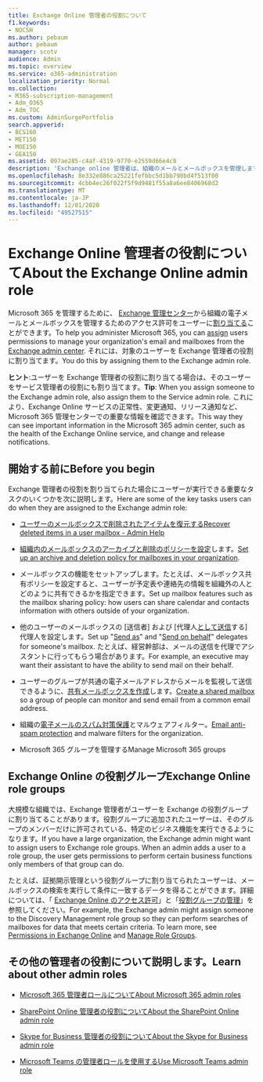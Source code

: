 ```yaml
---
title: Exchange Online 管理者の役割について
f1.keywords:
- NOCSH
ms.author: pebaum
author: pebaum
manager: scotv
audience: Admin
ms.topic: overview
ms.service: o365-administration
localization_priority: Normal
ms.collection:
- M365-subscription-management
- Adm_O365
- Adm_TOC
ms.custom: AdminSurgePortfolio
search.appverid:
- BCS160
- MET150
- MOE150
- GEA150
ms.assetid: 097ae285-c4af-4319-9770-e2559d66e4c8
description: 'Exchange online 管理者は、組織のメールとメールボックスを管理します。 たとえば、ユーザーのメールボックス内の削除済みのアイテムを復元します。 '
ms.openlocfilehash: 8e332e886ca25221fefbbc5d1bb790bd4f513f00
ms.sourcegitcommit: 4cbb4ec26f022f5f9d9481f55a8a6ee8406968d2
ms.translationtype: MT
ms.contentlocale: ja-JP
ms.lasthandoff: 12/01/2020
ms.locfileid: "49527515"
---
```

# <a name="about-the-exchange-online-admin-role"></a><span data-ttu-id="e65c1-104">Exchange Online 管理者の役割について</span><span class="sxs-lookup"><span data-stu-id="e65c1-104">About the Exchange Online admin role</span></span>

<span data-ttu-id="e65c1-105">Microsoft 365 を管理するために、 [Exchange 管理センター](https://go.microsoft.com/fwlink/p/?LinkID=271807)から組織の電子メールとメールボックスを管理するためのアクセス許可をユーザーに[割り当てる](assign-admin-roles.md)ことができます。</span><span class="sxs-lookup"><span data-stu-id="e65c1-105">To help you administer Microsoft 365, you can [assign](assign-admin-roles.md) users permissions to manage your organization's email and mailboxes from the [Exchange admin center](https://go.microsoft.com/fwlink/p/?LinkID=271807).</span></span> <span data-ttu-id="e65c1-106">それには、対象のユーザーを Exchange 管理者の役割に割り当てます。</span><span class="sxs-lookup"><span data-stu-id="e65c1-106">You do this by assigning them to the Exchange admin role.</span></span>
  
 <span data-ttu-id="e65c1-107">**ヒント**:ユーザーを Exchange 管理者の役割に割り当てる場合は、そのユーザーをサービス管理者の役割にも割り当てます。</span><span class="sxs-lookup"><span data-stu-id="e65c1-107">**Tip**: When you assign someone to the Exchange admin role, also assign them to the Service admin role.</span></span> <span data-ttu-id="e65c1-108">これにより、Exchange Online サービスの正常性、変更通知、リリース通知など、Microsoft 365 管理センターでの重要な情報を確認できます。</span><span class="sxs-lookup"><span data-stu-id="e65c1-108">This way they can see important information in the Microsoft 365 admin center, such as the health of the Exchange Online service, and change and release notifications.</span></span>
  
## <a name="before-you-begin"></a><span data-ttu-id="e65c1-109">開始する前に</span><span class="sxs-lookup"><span data-stu-id="e65c1-109">Before you begin</span></span>

<span data-ttu-id="e65c1-110">Exchange 管理者の役割を割り当てられた場合にユーザーが実行できる重要なタスクのいくつかを次に説明します。</span><span class="sxs-lookup"><span data-stu-id="e65c1-110">Here are some of the key tasks users can do when they are assigned to the Exchange admin role:</span></span>
  
- [<span data-ttu-id="e65c1-111">ユーザーのメールボックスで削除されたアイテムを復元する</span><span class="sxs-lookup"><span data-stu-id="e65c1-111">Recover deleted items in a user mailbox - Admin Help</span></span>](https://docs.microsoft.com/microsoft-365/enterprise/recover-deleted-items-in-a-mailbox)

- <span data-ttu-id="e65c1-112">[組織内のメールボックスのアーカイブと削除のポリシーを設定](https://docs.microsoft.com/microsoft-365/compliance/set-up-an-archive-and-deletion-policy-for-mailboxes)します。</span><span class="sxs-lookup"><span data-stu-id="e65c1-112">[Set up an archive and deletion policy for mailboxes in your organization](https://docs.microsoft.com/microsoft-365/compliance/set-up-an-archive-and-deletion-policy-for-mailboxes).</span></span>

- <span data-ttu-id="e65c1-113">メールボックスの機能をセットアップします。たとえば、メールボックス共有ポリシーを設定すると、ユーザーが予定表や連絡先の情報を組織外の人とどのように共有できるかを指定できます。</span><span class="sxs-lookup"><span data-stu-id="e65c1-113">Set up mailbox features such as the mailbox sharing policy: how users can share calendar and contacts information with others outside of your organization.</span></span>

- <span data-ttu-id="e65c1-114">他のユーザーのメールボックスの [送信者] および [代理人[として](give-mailbox-permissions-to-another-user.md#send-email-from-another-users-mailbox)[送信](give-mailbox-permissions-to-another-user.md#send-email-on-behalf-of-another-user)する] 代理人を設定します。</span><span class="sxs-lookup"><span data-stu-id="e65c1-114">Set up "[Send as](give-mailbox-permissions-to-another-user.md#send-email-from-another-users-mailbox)" and "[Send on behalf](give-mailbox-permissions-to-another-user.md#send-email-on-behalf-of-another-user)" delegates for someone's mailbox.</span></span> <span data-ttu-id="e65c1-115">たとえば、経営幹部は、メールの送信を代理でアシスタントに行ってもらう場合があります。</span><span class="sxs-lookup"><span data-stu-id="e65c1-115">For example, an executive may want their assistant to have the ability to send mail on their behalf.</span></span>

- <span data-ttu-id="e65c1-116">ユーザーのグループが共通の電子メールアドレスからメールを監視して送信できるように、[共有メールボックスを作成](../email/create-a-shared-mailbox.md)します。</span><span class="sxs-lookup"><span data-stu-id="e65c1-116">[Create a shared mailbox](../email/create-a-shared-mailbox.md) so a group of people can monitor and send email from a common email address.</span></span>

- <span data-ttu-id="e65c1-117">組織の[電子メールのスパム対策保護](https://docs.microsoft.com/microsoft-365/security/office-365-security/anti-spam-protection)とマルウェアフィルター。</span><span class="sxs-lookup"><span data-stu-id="e65c1-117">[Email anti-spam protection](https://docs.microsoft.com/microsoft-365/security/office-365-security/anti-spam-protection) and malware filters for the organization.</span></span>

- <span data-ttu-id="e65c1-118">Microsoft 365 グループを管理する</span><span class="sxs-lookup"><span data-stu-id="e65c1-118">Manage Microsoft 365 groups</span></span>

## <a name="exchange-online-role-groups"></a><span data-ttu-id="e65c1-119">Exchange Online の役割グループ</span><span class="sxs-lookup"><span data-stu-id="e65c1-119">Exchange Online role groups</span></span>

<span data-ttu-id="e65c1-p105">大規模な組織では、Exchange 管理者がユーザーを Exchange の役割グループに割り当てることがあります。役割グループに追加されたユーザーは、そのグループのメンバーだけに許可されている、特定のビジネス機能を実行できるようになります。</span><span class="sxs-lookup"><span data-stu-id="e65c1-p105">If you have a large organization, the Exchange admin might want to assign users to Exchange role groups. When an admin adds a user to a role group, the user gets permissions to perform certain business functions only members of that group can do.</span></span>
  
 <span data-ttu-id="e65c1-p106">たとえば、証拠開示管理という役割グループに割り当てられたユーザーは、メールボックスの検索を実行して条件に一致するデータを得ることができます。詳細については、「 [Exchange Online のアクセス許可](https://docs.microsoft.com/exchange/permissions-exo/permissions-exo)」と「[役割グループの管理](https://docs.microsoft.com/exchange/manage-role-groups-exchange-2013-help)」を参照してください。</span><span class="sxs-lookup"><span data-stu-id="e65c1-p106">For example, the Exchange admin might assign someone to the Discovery Management role group so they can perform searches of mailboxes for data that meets certain criteria. To learn more, see [Permissions in Exchange Online](https://docs.microsoft.com/exchange/permissions-exo/permissions-exo) and [Manage Role Groups](https://docs.microsoft.com/exchange/manage-role-groups-exchange-2013-help).</span></span>
  
## <a name="learn-about-other-admin-roles"></a><span data-ttu-id="e65c1-124">その他の管理者の役割について説明します。</span><span class="sxs-lookup"><span data-stu-id="e65c1-124">Learn about other admin roles</span></span>

- [<span data-ttu-id="e65c1-125">Microsoft 365 管理者ロールについて</span><span class="sxs-lookup"><span data-stu-id="e65c1-125">About Microsoft 365 admin roles</span></span>](about-admin-roles.md)

- [<span data-ttu-id="e65c1-126">SharePoint Online 管理者の役割について</span><span class="sxs-lookup"><span data-stu-id="e65c1-126">About the SharePoint Online admin role</span></span>](https://docs.microsoft.com/sharepoint/sharepoint-admin-role)

- [<span data-ttu-id="e65c1-127">Skype for Business 管理者の役割について</span><span class="sxs-lookup"><span data-stu-id="e65c1-127">About the Skype for Business admin role</span></span>](https://docs.microsoft.com/skypeforbusiness/skype-for-business-online)

- [<span data-ttu-id="e65c1-128">Microsoft Teams の管理者ロールを使用する</span><span class="sxs-lookup"><span data-stu-id="e65c1-128">Use Microsoft Teams admin role</span></span>](https://docs.microsoft.com/MicrosoftTeams/using-admin-roles) 
